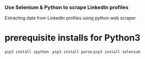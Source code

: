 ### Use Selenium & Python to scrape LinkedIn profiles
   Extracting data from LinkedIn profiles using python web scraper
   # prerequisite installs for Python3
   
   ```pip3 install ipython ```
    ``` pip3 install parse ```
     ```pip3 install selenium   ```
